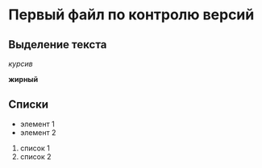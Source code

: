 # Первый файл по контролю версий

## Выделение текста
*курсив*

**жирный**

## Списки

* элемент 1
* элемент 2

1. список 1
2. список 2

